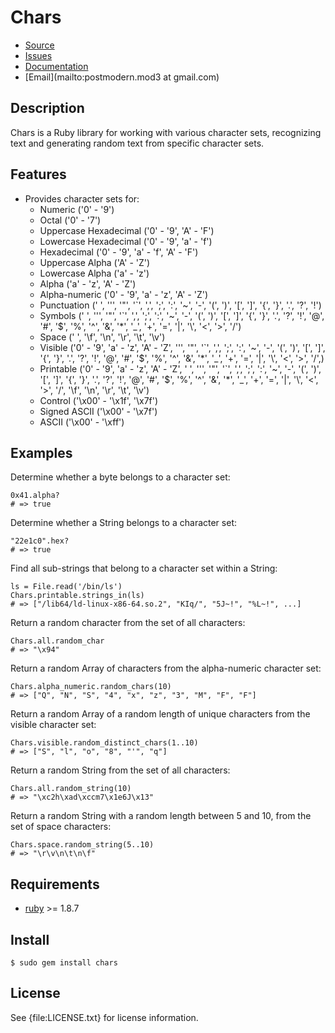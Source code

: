 # Chars

* [Source](http://github.com/postmodern/chars#readme)
* [Issues](http://github.com/postmodern/chars/issues)
* [Documentation](http://rubydoc.info/gems/chars)
* [Email](mailto:postmodern.mod3 at gmail.com)

## Description

Chars is a Ruby library for working with various character sets,
recognizing text and generating random text from specific character sets.

## Features

* Provides character sets for:
  * Numeric ('0' - '9')
  * Octal ('0' - '7')
  * Uppercase Hexadecimal ('0' - '9', 'A' - 'F')
  * Lowercase Hexadecimal ('0' - '9', 'a' - 'f')
  * Hexadecimal ('0' - '9', 'a' - 'f', 'A' - 'F')
  * Uppercase Alpha ('A' - 'Z')
  * Lowercase Alpha ('a' - 'z')
  * Alpha ('a' - 'z', 'A' - 'Z')
  * Alpha-numeric ('0' - '9', 'a' - 'z', 'A' - 'Z')
  * Punctuation (' ', '\'', '"', '`', ',', ';', ':', '~', '-', '(', ')',
    '[', ']', '{', '}', '.', '?', '!')
  * Symbols (' ', '\'', '"', '`', ',', ';', ':', '~', '-', '(', ')',
    '[', ']', '{', '}', '.', '?', '!', '@', '#', '$', '%', '^', '&', '*',
    '_', '+', '=', '|', '\\', '<', '>', '/')
  * Space (' ', '\f', '\n', '\r', '\t', '\v')
  * Visible ('0' - '9', 'a' - 'z', 'A' - 'Z', '\'', '"', '`', ',',
    ';', ':', '~', '-', '(', ')', '[', ']', '{', '}', '.', '?', '!', '@',
    '#', '$', '%', '^', '&', '*', '_', '+', '=', '|', '\\', '<', '>', '/',)
  * Printable ('0' - '9', 'a' - 'z', 'A' - 'Z', ' ', '\'', '"', '`', ',',
    ';', ':', '~', '-', '(', ')', '[', ']', '{', '}', '.', '?', '!', '@',
    '#', '$', '%', '^', '&', '*', '_', '+', '=', '|', '\\', '<', '>', '/',
    '\f', '\n', '\r', '\t', '\v')
  * Control ('\x00' - '\x1f', '\x7f')
  * Signed ASCII ('\x00' - '\x7f')
  * ASCII ('\x00' - '\xff')

## Examples

Determine whether a byte belongs to a character set:

    0x41.alpha?
    # => true

Determine whether a String belongs to a character set:

    "22e1c0".hex?
    # => true

Find all sub-strings that belong to a character set within a String:

    ls = File.read('/bin/ls')
    Chars.printable.strings_in(ls)
    # => ["/lib64/ld-linux-x86-64.so.2", "KIq/", "5J~!", "%L~!", ...]

Return a random character from the set of all characters:

    Chars.all.random_char
    # => "\x94"

Return a random Array of characters from the alpha-numeric character set:

    Chars.alpha_numeric.random_chars(10)
    # => ["Q", "N", "S", "4", "x", "z", "3", "M", "F", "F"]

Return a random Array of a random length of unique characters from the
visible character set:

    Chars.visible.random_distinct_chars(1..10)
    # => ["S", "l", "o", "8", "'", "q"]

Return a random String from the set of all characters:

    Chars.all.random_string(10)
    # => "\xc2h\xad\xccm7\x1e6J\x13"

Return a random String with a random length between 5 and 10, from the
set of space characters:

    Chars.space.random_string(5..10)
    # => "\r\v\n\t\n\f"

## Requirements

* [ruby](http://www.ruby-lang.org/) >= 1.8.7

## Install

    $ sudo gem install chars

## License

See {file:LICENSE.txt} for license information.

